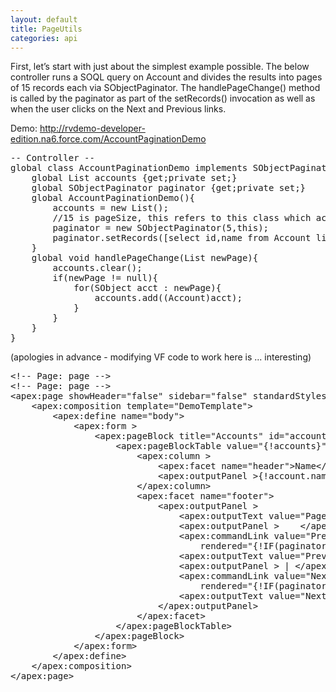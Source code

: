 ```yaml
---
layout: default
title: PageUtils
categories: api
---
```


First, let’s start with just about the simplest example possible. The below controller runs a SOQL query on Account and divides the results into pages of 15 records each via SObjectPaginator. The handlePageChange() method is called by the paginator as part of the setRecords() invocation as well as when the user clicks on the Next and Previous links.

Demo: http://rvdemo-developer-edition.na6.force.com/AccountPaginationDemo
<pre class="brush: java">
-- Controller --
global class AccountPaginationDemo implements SObjectPaginatorListener {
	global List<Account> accounts {get;private set;}
	global SObjectPaginator paginator {get;private set;}
	global AccountPaginationDemo(){
		accounts = new List<Account>();
		//15 is pageSize, this refers to this class which acts as listener to paginator
		paginator = new SObjectPaginator(5,this);
		paginator.setRecords([select id,name from Account limit 100]);
	}
	global void handlePageChange(List<SObject> newPage){
		accounts.clear();
		if(newPage != null){
			for(SObject acct : newPage){
				accounts.add((Account)acct);
			}
		}
	}
}
</pre>

(apologies in advance - modifying VF code to work here is ... interesting)

<pre class="brush: java">
&lt;!-- Page: page --&gt;
&lt;!-- Page: page --&gt;
&lt;apex:page showHeader="false" sidebar="false" standardStylesheets="true" controller="AccountPaginationDemo"&gt;
	&lt;apex:composition template="DemoTemplate"&gt;
		&lt;apex:define name="body"&gt;
			&lt;apex:form &gt;
			    &lt;apex:pageBlock title="Accounts" id="accounts"&gt;
			        &lt;apex:pageBlockTable value="{!accounts}" var="account"&gt;
						&lt;apex:column &gt;
							&lt;apex:facet name="header"&gt;Name&lt;/apex:facet&gt;
							&lt;apex:outputPanel &gt;{!account.name}&lt;/apex:outputPanel&gt;
						&lt;/apex:column&gt;
						&lt;apex:facet name="footer"&gt;
							&lt;apex:outputPanel &gt;
								&lt;apex:outputText value="Page {!paginator.pageNumberDisplayFriendly} of {!paginator.pageCount} in {!paginator.recordCount} Results"/&gt;
								&lt;apex:outputPanel &gt;    &lt;/apex:outputPanel&gt;
								&lt;apex:commandLink value="Previous" action="{!paginator.previous}"
									rendered="{!IF(paginator.hasPrevious,'true','false')}"/&gt;
								&lt;apex:outputText value="Previous" rendered="{!IF(NOT(paginator.hasPrevious),'true','false')}"/&gt;
								&lt;apex:outputPanel &gt; | &lt;/apex:outputPanel&gt;
								&lt;apex:commandLink value="Next" action="{!paginator.next}"
									rendered="{!IF(paginator.hasNext,'true','false')}"/&gt;
								&lt;apex:outputText value="Next" rendered="{!IF(NOT(paginator.hasNext),'true','false')}"/&gt;
							&lt;/apex:outputPanel&gt;
						&lt;/apex:facet&gt;
			        &lt;/apex:pageBlockTable&gt;
			    &lt;/apex:pageBlock&gt;
			&lt;/apex:form&gt;
		&lt;/apex:define&gt;
	&lt;/apex:composition&gt;
&lt;/apex:page&gt;
</pre>